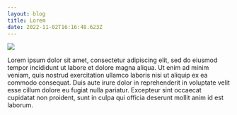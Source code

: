 ```yaml
---
layout: blog
title: Lorem
date: 2022-11-02T16:16:48.623Z
---
```

![](https://www.tastingtable.com/img/gallery/coffee-brands-ranked-from-worst-to-best/l-intro-1645231221.jpg)

Lorem ipsum dolor sit amet, consectetur adipiscing elit, sed do eiusmod tempor incididunt ut labore et dolore magna aliqua. Ut enim ad minim veniam, quis nostrud exercitation ullamco laboris nisi ut aliquip ex ea commodo consequat. Duis aute irure dolor in reprehenderit in voluptate velit esse cillum dolore eu fugiat nulla pariatur. Excepteur sint occaecat cupidatat non proident, sunt in culpa qui officia deserunt mollit anim id est laborum.